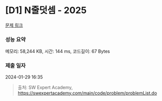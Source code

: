 # [D1] N줄덧셈 - 2025 

[문제 링크](https://swexpertacademy.com/main/code/problem/problemDetail.do?contestProbId=AV5QFZtaAscDFAUq) 

### 성능 요약

메모리: 58,244 KB, 시간: 144 ms, 코드길이: 67 Bytes

### 제출 일자

2024-01-29 16:35



> 출처: SW Expert Academy, https://swexpertacademy.com/main/code/problem/problemList.do